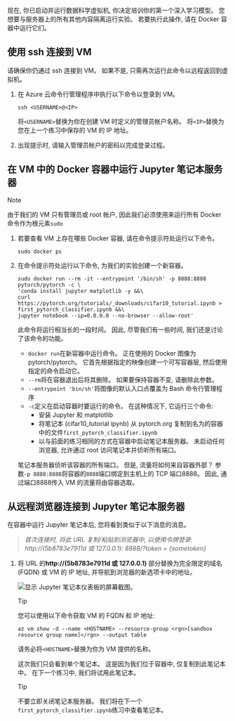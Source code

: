 现在, 你已启动并运行数据科学虚拟机, 你决定培训你的第一个深入学习模型。 您想要与服务器上的所有其他内容隔离运行实验。 若要执行此操作, 请在 Docker 容器中运行它们。

## <a name="connect-to-the-vm-with-ssh"></a>使用 ssh 连接到 VM

请确保你仍通过 ssh 连接到 VM。 如果不是, 只需再次运行此命令以远程返回到虚拟机。

1. 在 Azure 云命令行管理程序中执行以下命令以登录到 VM。

    ```azurecli 
    ssh <USERNAME>@<IP>
    ``` 
    
    将`<USERNAME>`替换为你在创建 VM 时定义的管理员帐户名称。 将`<IP>`替换为您在上一个练习中保存的 VM 的 IP 地址。  

1. 出现提示时, 请输入管理员帐户的密码以完成登录过程。

## <a name="run-a-jupyter-notebook-server-in-a-docker-container-in-the-vm"></a>在 VM 中的 Docker 容器中运行 Jupyter 笔记本服务器

> [!NOTE]
> 由于我们的 VM 只有管理员或 root 帐户, 因此我们必须使用来运行所有 Docker 命令作为根元素`sudo`

1. 若要查看 VM 上存在哪些 Docker 容器, 请在命令提示符处运行以下命令。

    ```azurecli 
    sudo docker ps
    ```

1. 在命令提示符处运行以下命令, 为我们的实验创建一个新容器。

    ```azurecli 
    sudo docker run --rm -it --entrypoint '/bin/sh' -p 8888:8888 pytorch/pytorch -c \
    'conda install jupyter matplotlib -y &&\
    curl https://pytorch.org/tutorials/_downloads/cifar10_tutorial.ipynb > first_pytorch_classifier.ipynb &&\
    jupyter notebook --ip=0.0.0.0 --no-browser --allow-root'
    ``` 

    此命令将运行相当长的一段时间。 因此, 尽管我们有一些时间, 我们还是讨论了该命令的功能。 
    - `docker run`在新容器中运行命令。 正在使用的 Docker 图像为 pytorch/pytorch。 它首先根据指定的映像创建一个可写容器层, 然后使用指定的命令启动它。
    - `--rm`将在容器退出后将其删除。 如果要保持容器不变, 请删除此参数。 
    - `--entrypoint 'bin/sh'`将图像的默认入口点覆盖为 Bash 命令行管理程序
    - `-c`定义在启动容器时要运行的命令。 在这种情况下, 它运行三个命令:
        - 安装 Jupyter 和 matplotlib
        - 将笔记本 (cifar10_tutorial ipynb) 从 pytorch.org 复制到名为的容器中的文件`first_pytorch_classifier.ipynb`
        - 以与前面的练习相同的方式在容器中启动笔记本服务器。  未启动任何浏览器, 允许通过 root 访问笔记本并侦听所有端口。 
    
    笔记本服务器侦听该容器的所有端口。 但是, 流量将如何来自容器外部？ 参数`-p 8888:8888`将容器的`8888`端口绑定到主机上的 TCP 端口8888。 因此, 通过端口8888传入 VM 的流量将由容器选取。 

## <a name="connect-to-the-jupyter-notebook-server-from-a-remote-browser"></a>从远程浏览器连接到 Jupyter 笔记本服务器 

在容器中运行 Jupyter 笔记本后, 您将看到类似于以下消息的消息。 

> *首次连接时, 将此 URL 复制/粘贴到浏览器中, 以使用令牌登录: http://(5b8783e7911d 或 127.0.0.1): 8888/?token = {sometoken}*

1. 将 URL 的**http://(5b8783e7911d 或 127.0.0.1)** 部分替换为完全限定的域名 (FQDN) 或 VM 的 IP 地址, 并导航到浏览器的新选项卡中的地址。

    ![显示 Jupyter 笔记本仪表板的屏幕截图。 ](../media/notebook-in-docker.png)

    > [!TIP]
    > 您可以使用以下命令获取 VM 的 FQDN 和 IP 地址:
    > 
    > `az vm show -d --name <HOSTNAME> --resource-group <rgn>[sandbox resource group name]</rgn> --output table`
    >
    > 请务必将`<HOSTNAME>`替换为你为 VM 提供的名称。 
    
    这次我们只会看到单个笔记本。 这是因为我们位于容器中, 仅复制到此笔记本中。 在下一个练习中, 我们将试用此笔记本。 
    
    > [!TIP]
    > 不要立即关闭笔记本服务器。 我们将在下一个`first_pytorch_classifier.ipynb`练习中查看笔记本。